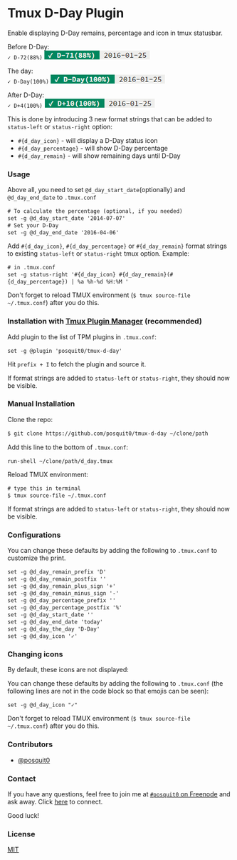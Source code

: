 # Tmux D-Day Plugin

Enable displaying D-Day remains, percentage and icon in tmux statusbar.

Before D-Day:<br/>
`✓ D-72(88%)`
![Before the day](/screenshots/d-day-before.png)

The day:<br/>
`✓ D-Day(100%)`
![The day](/screenshots/d-day.png)

After D-Day:<br/>
`✓ D+4(100%)`
![After the day](/screenshots/d-day-after.png)

This is done by introducing 3 new format strings that can be added to
`status-left` or `status-right` option:
- `#{d_day_icon}` - will display a D-Day status icon
- `#{d_day_percentage}` - will show D-Day percentage
- `#{d_day_remain}` - will show remaining days until D-Day

### Usage

Above all, you need to set `@d_day_start_date`(optionally) and `@d_day_end_date` to `.tmux.conf`

```tmux
# To calculate the percentage (optional, if you needed)
set -g @d_day_start_date '2014-07-07'
# Set your D-Day
set -g @d_day_end_date '2016-04-06'
```

Add `#{d_day_icon}`, `#{d_day_percentage}` or `#{d_day_remain}` format
strings to existing `status-left` or `status-right` tmux option. Example:

```tmux
# in .tmux.conf
set -g status-right '#{d_day_icon} #{d_day_remain}(#{d_day_percentage}) | %a %h-%d %H:%M '
```

Don't forget to reload TMUX environment (`$ tmux source-file ~/.tmux.conf`)
after you do this.

### Installation with [Tmux Plugin Manager](https://github.com/tmux-plugins/tpm) (recommended)


Add plugin to the list of TPM plugins in `.tmux.conf`:

```tmux
set -g @plugin 'posquit0/tmux-d-day'
```

Hit `prefix + I` to fetch the plugin and source it.

If format strings are added to `status-left` or `status-right`, they should now be visible.

### Manual Installation

Clone the repo:

```bash
$ git clone https://github.com/posquit0/tmux-d-day ~/clone/path
```

Add this line to the bottom of `.tmux.conf`:

```tmux
run-shell ~/clone/path/d_day.tmux
```

Reload TMUX environment:

```tmux
# type this in terminal
$ tmux source-file ~/.tmux.conf
```

If format strings are added to `status-left` or `status-right`, they should now be visible.

### Configurations

You can change these defaults by adding the following to `.tmux.conf` to customize the print.

```tmux
set -g @d_day_remain_prefix 'D'
set -g @d_day_remain_postfix ''
set -g @d_day_remain_plus_sign '+'
set -g @d_day_remain_minus_sign '-'
set -g @d_day_percentage_prefix ''
set -g @d_day_percentage_postfix '%'
set -g @d_day_start_date ''
set -g @d_day_end_date 'today'
set -g @d_day_the_day 'D-Day'
set -g @d_day_icon '✓'
```

### Changing icons

By default, these icons are not displayed:

You can change these defaults by adding the following to `.tmux.conf` (the
following lines are not in the code block so that emojis can be seen):

```tmux
set -g @d_day_icon "✓"
```

Don't forget to reload TMUX environment (`$ tmux source-file ~/.tmux.conf`)
after you do this.

### Contributors

- [@posquit0](https://github.com/posquit0)

### Contact

If you have any questions, feel free to join me at [`#posquit0` on Freenode](irc://irc.freenode.net/posquit0) and ask away. Click [here](https://kiwiirc.com/client/irc.freenode.net/posquit0) to connect.

Good luck!

### License

[MIT](LICENSE.md)
